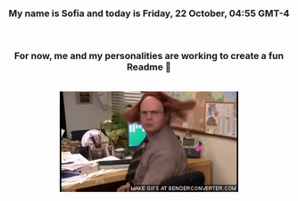 


<div align="center">
<h3 >My name is Sofia and today is Friday, 22 October, 04:55 GMT-4</h3><br>
<h3 >For now, me and my personalities are working to create a fun Readme 👋
</h3><br>
<img src='img/dwight.gif' alt='working...'/>
</div>
